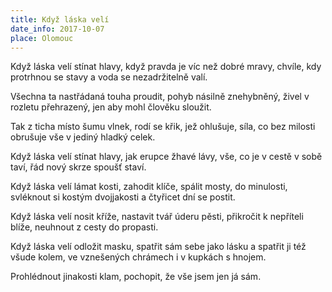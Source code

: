 ```yaml
---
title: Když láska velí
date_info: 2017-10-07
place: Olomouc
---
```


Když láska velí stínat hlavy,
když pravda je víc než dobré mravy,
chvíle, kdy protrhnou se stavy
a voda se nezadržitelně valí.

Všechna ta nastřádaná touha proudit,
pohyb násilně znehybněný,
živel v rozletu přehrazený,
jen aby mohl člověku sloužit.

Tak z ticha místo šumu vlnek,
rodí se křik, jež ohlušuje,
síla, co bez milosti obrušuje
vše v jediný hladký celek.

Když láska velí stínat hlavy,
jak erupce žhavé lávy,
vše, co je v cestě v sobě taví,
řád nový skrze spoušť staví.

Když láska velí lámat kosti,
zahodit klíče, spálit mosty, do minulosti,
svléknout si kostým dvojjakosti
a čtyřicet dní se postit.

Když láska velí nosit kříže,
nastavit tvář úderu pěsti,
přikročit k nepříteli blíže,
neuhnout z cesty do propasti.

Když láska velí odložit masku,
spatřit sám sebe jako lásku
a spatřit ji též všude kolem,
ve vznešených chrámech i v kupkách s hnojem.

Prohlédnout jinakosti klam,
pochopit, že vše jsem jen já sám.
